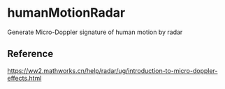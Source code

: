 # humanMotionRadar
Generate Micro-Doppler signature of human motion by radar

## Reference
https://ww2.mathworks.cn/help/radar/ug/introduction-to-micro-doppler-effects.html
